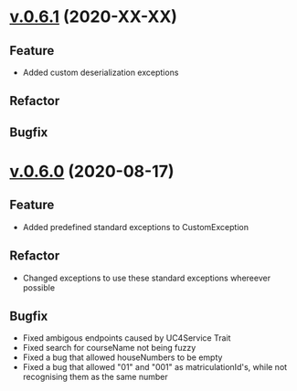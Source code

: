 # [v.0.6.1](https://github.com/upb-uc4/University-Credits-4.0/compare/course-v0.6.0...course-v0.6.1) (2020-XX-XX)
## Feature
 - Added custom deserialization exceptions 
## Refactor
## Bugfix

# [v.0.6.0](https://github.com/upb-uc4/University-Credits-4.0/compare/v0.5.0...course-v0.6.0) (2020-08-17)
## Feature
 - Added predefined standard exceptions to CustomException
## Refactor
 - Changed exceptions to use these standard exceptions whereever possible
## Bugfix
- Fixed ambigous endpoints caused by UC4Service Trait
- Fixed search for courseName not being fuzzy
- Fixed a bug that allowed houseNumbers to be empty
- Fixed a bug that allowed "01" and "001" as matriculationId's, while not recognising them as the same number